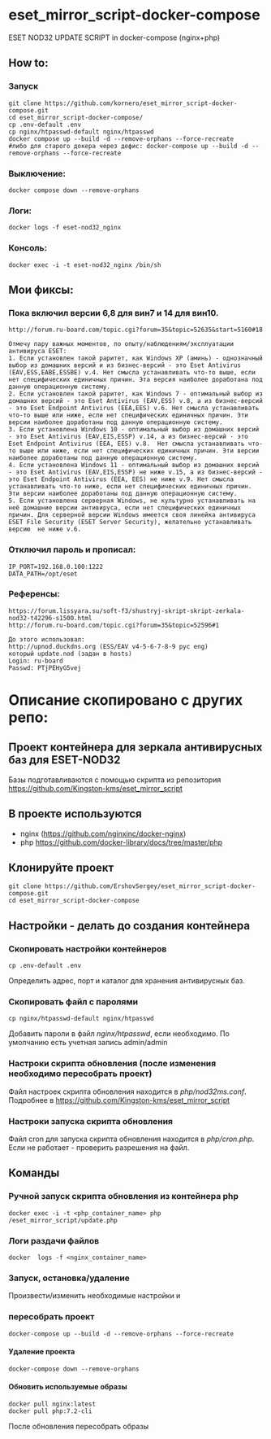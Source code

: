 # eset_mirror_script-docker-compose  
ESET NOD32 UPDATE SCRIPT in docker-compose (nginx+php)  

## How to:
### Запуск
```
git clone https://github.com/kornero/eset_mirror_script-docker-compose.git
cd eset_mirror_script-docker-compose/
cp .env-default .env
cp nginx/htpasswd-default nginx/htpasswd
docker compose up --build -d --remove-orphans --force-recreate
#либо для старого докера через дефис: docker-compose up --build -d --remove-orphans --force-recreate
```
### Выключение:
`docker compose down --remove-orphans`
### Логи:
`docker logs -f eset-nod32_nginx`
### Консоль:
`docker exec -i -t eset-nod32_nginx /bin/sh`

## Мои фиксы: 
### Пока включил версии 6,8 для вин7 и 14 для вин10.
```
http://forum.ru-board.com/topic.cgi?forum=35&topic=52635&start=5160#18

Отмечу пару важных моментов, по опыту/наблюдениям/эксплуатации антивируса ESET:
1. Если установлен такой раритет, как Windows XP (аминь) - однозначный выбор из домашних версий и из бизнес-версий - это Eset Antivirus (EAV,ESS,EABE,ESSBE) v.4. Нет смысла устанавливать что-то выше, если нет специфических единичных причин. Эта версия наиболее доработана под данную операционную систему.
2. Если установлен такой раритет, как Windows 7 - оптимальный выбор из домашних версий - это Eset Antivirus (EAV,ESS) v.8, а из бизнес-версий - это Eset Endpoint Antivirus (EEA,EES) v.6. Нет смысла устанавливать что-то выше или ниже, если нет специфических единичных причин. Эти версии наиболее доработаны под данную операционную систему.
3. Если установлена Windows 10 - оптимальный выбор из домашних версий - это Eset Antivirus (EAV,EIS,ESSP) v.14, а из бизнес-версий - это Eset Endpoint Antivirus (EEA, EES) v.8.  Нет смысла устанавливать что-то выше или ниже, если нет специфических единичных причин. Эти версии наиболее доработаны под данную операционную систему.
4. Если установлена Windows 11 - оптимальный выбор из домашних версий - это Eset Antivirus (EAV,EIS,ESSP) не ниже v.15, а из бизнес-версий - это Eset Endpoint Antivirus (EEA, EES) не ниже v.9. Нет смысла устанавливать что-то ниже, если нет специфических единичных причин. Эти версии наиболее доработаны под данную операционную систему.
5. Если установлена серверная Windows, не культурно устанавливать на неё домашние версии антивируса, если нет специфических единичных причин. Для серверной версии Windows имеется своя линейка антивируса ESET File Security (ESET Server Security), желательно устанавливать версию  не ниже v.6.
```
### Отключил пароль и прописал:
```
IP_PORT=192.168.0.100:1222
DATA_PATH=/opt/eset
```
### Референсы:
```
https://forum.lissyara.su/soft-f3/shustryj-skript-skript-zerkala-nod32-t42296-s1500.html
http://forum.ru-board.com/topic.cgi?forum=35&topic=52596#1

До этого использовал:
http://upnod.duckdns.org (ESS/EAV v4-5-6-7-8-9 рус eng)
который update.nod (задан в hosts)
Login: ru-board
Passwd: PTjPEHyG5vej
```

# Описание скопировано с других репо:

## Проект контейнера для зеркала антивирусных баз для ESET-NOD32
Базы подготавливаются с помощью скрипта из репозитория  
https://github.com/Kingston-kms/eset_mirror_script

## В проекте используются  
- nginx (https://github.com/nginxinc/docker-nginx)
- php https://github.com/docker-library/docs/tree/master/php

## Клонируйте проект
```
git clone https://github.com/ErshovSergey/eset_mirror_script-docker-compose.git
cd eset_mirror_script-docker-compose
```
## Настройки - делать до создания контейнера
### Скопировать настройки контейнеров
```
cp .env-default .env
```
Определить адрес, порт и каталог для хранения антивирусных баз.

### Скопировать файл с паролями
```
cp nginx/htpasswd-default nginx/htpasswd
```
Добавить пароли в файл *nginx/htpasswd*, если необходимо.
По умолчанию есть учетная запись admin/admin
### Настроки скрипта обновления (после изменения необходимо пересобрать проект)  
Файл настроек скрипта обновления находится в *php/nod32ms.conf*.  
Подробнее в https://github.com/Kingston-kms/eset_mirror_script  
### Настроки запуска скрипта обновления  
Файл cron для запуска скрипта обновления находится в *php/cron.php*.  
Если не работает - проверить разрешения на файл.

## Команды
### Ручной запуск скрипта обновления из контейнера **php**  
```
docker exec -i -t <php_container_name> php /eset_mirror_script/update.php
```
### Логи раздачи файлов 
```
docker  logs -f <nginx_container_name>
```
### Запуск, остановка/удаление  
Произвести/изменить необходимые настройки и 
###   пересобрать проект
```
docker-compose up --build -d --remove-orphans --force-recreate
```
#### Удаление проекта
```
docker-compose down --remove-orphans
```
#### Обновить используемые образы
```
docker pull nginx:latest
docker pull php:7.2-cli
```
После обновления пересобрать образы
